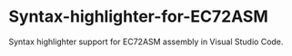 # Syntax-highlighter-for-EC72ASM
Syntax highlighter support for EC72ASM assembly in Visual Studio Code.
